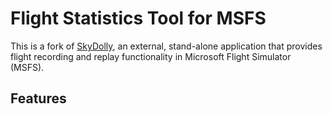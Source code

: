 # Flight Statistics Tool for MSFS

This is a fork of [SkyDolly](SkyDolly.md), an external, stand-alone application that provides flight recording and replay functionality in Microsoft Flight Simulator (MSFS).

## Features